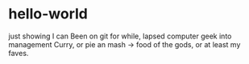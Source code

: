 # hello-world
just showing I can
Been on git for while, lapsed computer geek into management
Curry, or pie an mash -> food of the gods, or at least my faves.
